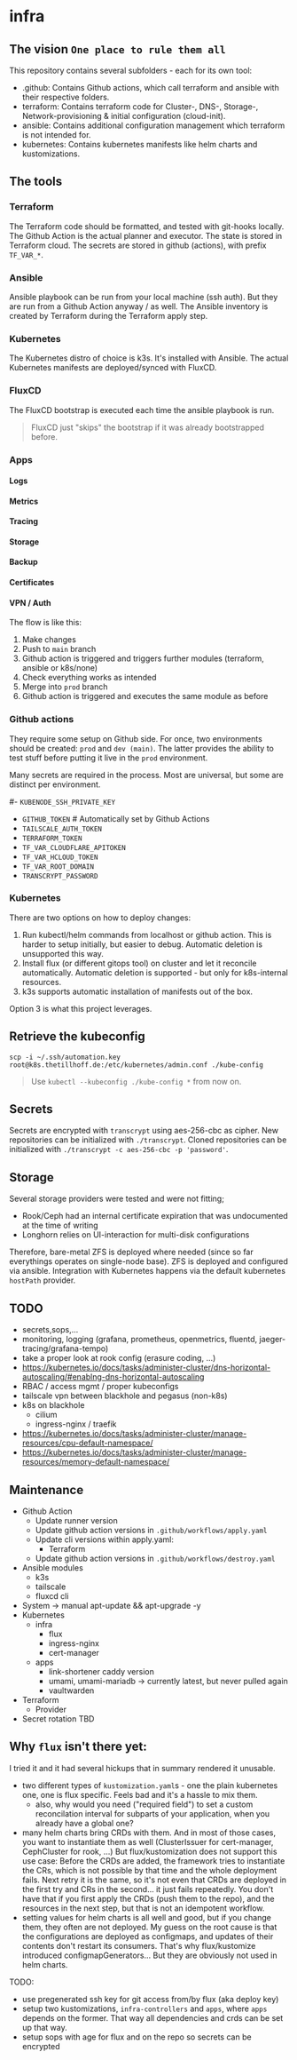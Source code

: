 # infra

## The vision `One place to rule them all`
This repository contains several subfolders - each for its own tool:
- .github: Contains Github actions, which call terraform and ansible with their respective folders.
- terraform: Contains terraform code for Cluster-, DNS-, Storage-, Network-provisioning & initial configuration (cloud-init).
- ansible: Contains additional configuration management which terraform is not intended for.
- kubernetes: Contains kubernetes manifests like helm charts and kustomizations.

## The tools
### Terraform
The Terraform code should be formatted, and tested with git-hooks locally.
The Github Action is the actual planner and executor.
The state is stored in Terraform cloud.
The secrets are stored in github (actions), with prefix `TF_VAR_*`.

### Ansible
Ansible playbook can be run from your local machine (ssh auth).
But they are run from a Github Action anyway / as well.
The Ansible inventory is created by Terraform during the Terraform apply step.

### Kubernetes
The Kubernetes distro of choice is k3s.
It's installed with Ansible.
The actual Kubernetes manifests are deployed/synced with FluxCD.

### FluxCD
The FluxCD bootstrap is executed each time the ansible playbook is run.
> FluxCD just "skips" the bootstrap if it was already bootstrapped before.

### Apps

#### Logs

#### Metrics

#### Tracing

#### Storage

#### Backup

#### Certificates

#### VPN / Auth




The flow is like this:
1. Make changes
2. Push to `main` branch
3. Github action is triggered and triggers further modules (terraform, ansible or k8s/none)
4. Check everything works as intended
5. Merge into `prod` branch
6. Github action is triggered and executes the same module as before

### Github actions
They require some setup on Github side. For once, two environments should be created: `prod` and `dev (main)`.
The latter provides the ability to test stuff before putting it live in the `prod` environment.

Many secrets are required in the process. Most are universal, but some are distinct per environment.

#- `KUBENODE_SSH_PRIVATE_KEY`
- `GITHUB_TOKEN` # Automatically set by Github Actions
- `TAILSCALE_AUTH_TOKEN`
- `TERRAFORM_TOKEN`
- `TF_VAR_CLOUDFLARE_APITOKEN`
- `TF_VAR_HCLOUD_TOKEN`
- `TF_VAR_ROOT_DOMAIN`
- `TRANSCRYPT_PASSWORD`

### Kubernetes
There are two options on how to deploy changes:
1. Run kubectl/helm commands from localhost or github action.
  This is harder to setup initially, but easier to debug. Automatic deletion is unsupported this way.
2. Install flux (or different gitops tool) on cluster and let it reconcile automatically. Automatic deletion is supported - but only for k8s-internal resources.
3. k3s supports automatic installation of manifests out of the box.

Option 3 is what this project leverages.

## Retrieve the kubeconfig
`scp -i ~/.ssh/automation.key root@k8s.thetillhoff.de:/etc/kubernetes/admin.conf ./kube-config`
> Use `kubectl --kubeconfig ./kube-config *` from now on.

## Secrets
Secrets are encrypted with `transcrypt` using aes-256-cbc as cipher.
New repositories can be initialized with `./transcrypt`.
Cloned repositories can be initialized with `./transcrypt -c aes-256-cbc -p 'password'`.

## Storage
Several storage providers were tested and were not fitting;
- Rook/Ceph had an internal certificate expiration that was undocumented at the time of writing
- Longhorn relies on UI-interaction for multi-disk configurations

Therefore, bare-metal ZFS is deployed where needed (since so far everythings operates on single-node base).
ZFS is deployed and configured via ansible. Integration with Kubernetes happens via the default kubernetes `hostPath` provider.

## TODO
- secrets,sops,...
- monitoring, logging (grafana, prometheus, openmetrics, fluentd, jaeger-tracing/grafana-tempo)
- take a proper look at rook config (erasure coding, ...)
- https://kubernetes.io/docs/tasks/administer-cluster/dns-horizontal-autoscaling/#enablng-dns-horizontal-autoscaling
- RBAC / access mgmt / proper kubeconfigs
- tailscale vpn between blackhole and pegasus (non-k8s)
- k8s on blackhole
  - cilium
  - ingress-nginx / traefik
- https://kubernetes.io/docs/tasks/administer-cluster/manage-resources/cpu-default-namespace/
- https://kubernetes.io/docs/tasks/administer-cluster/manage-resources/memory-default-namespace/

## Maintenance
- Github Action
  - Update runner version
  - Update github action versions in `.github/workflows/apply.yaml`
  - Update cli versions within apply.yaml:
    - Terraform
  - Update github action versions in `.github/workflows/destroy.yaml`
- Ansible modules
  - k3s
  - tailscale
  - fluxcd cli
- System -> manual apt-update && apt-upgrade -y
- Kubernetes
  - infra
    - flux
    - ingress-nginx
    - cert-manager
  - apps
    - link-shortener caddy version
    - umami, umami-mariadb -> currently latest, but never pulled again
    - vaultwarden
- Terraform
  - Provider
- Secret rotation TBD

## Why `flux` isn't there yet:
I tried it and it had several hickups that in summary rendered it unusable.
- two different types of `kustomization.yaml`s - one the plain kubernetes one, one is flux specific. Feels bad and it's a hassle to mix them.
  - also, why would you need ("required field") to set a custom reconcilation interval for subparts of your application, when you already have a global one?
- many helm charts bring CRDs with them. And in most of those cases, you want to instantiate them as well (ClusterIssuer for cert-manager, CephCluster for rook, ...)
  But flux/kustomization does not support this use case: Before the CRDs are added, the framework tries to instantiate the CRs, which is not possible by that time and the whole deployment fails. Next retry it is the same, so it's not even that CRDs are deployed in the first try and CRs in the second... it just fails repeatedly.
  You don't have that if you first apply the CRDs (push them to the repo), and the resources in the next step, but that is not an idempotent workflow.
- setting values for helm charts is all well and good, but if you change them, they often are not deployed. My guess on the root cause is that the configurations are deployed as configmaps, and updates of their contents don't restart its consumers. That's why flux/kustomize introduced configmapGenerators... But they are obviously not used in helm charts.


TODO:
- use pregenerated ssh key for git access from/by flux (aka deploy key)
- setup two kustomizations, `infra-controllers` and `apps`, where `apps` depends on the former. That way all dependencies and crds can be set up that way.
- setup sops with age for flux and on the repo so secrets can be encrypted
